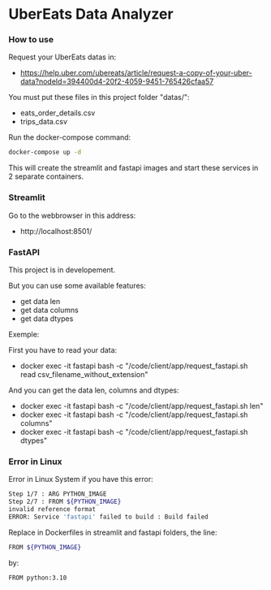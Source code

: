 # UberEats Data Analyzer

### How to use

Request your UberEats datas in: 
+ https://help.uber.com/ubereats/article/request-a-copy-of-your-uber-data?nodeId=394400d4-20f2-4059-9451-765426cfaa57

You must put these files in this project folder "datas/":
+ eats_order_details.csv
+ trips_data.csv

Run the docker-compose command: 
```sh
docker-compose up -d
```

This will create the streamlit and fastapi images and start these services in 2 separate containers.

### Streamlit

Go to the webbrowser in this address: 
+ http://localhost:8501/


### FastAPI

This project is in developement.

But you can use some available features:
+ get data len
+ get data columns
+ get data dtypes

Exemple:

First you have to read your data:

+ docker exec -it fastapi bash -c "/code/client/app/request_fastapi.sh read csv_filename_without_extension"

And you can get the data len, columns and dtypes:

+ docker exec -it fastapi bash -c "/code/client/app/request_fastapi.sh len"
+ docker exec -it fastapi bash -c "/code/client/app/request_fastapi.sh columns"
+ docker exec -it fastapi bash -c "/code/client/app/request_fastapi.sh dtypes"


### Error in Linux
Error in Linux System if you have this error:

```sh
Step 1/7 : ARG PYTHON_IMAGE
Step 2/7 : FROM ${PYTHON_IMAGE}
invalid reference format
ERROR: Service 'fastapi' failed to build : Build failed
```  

Replace in Dockerfiles in streamlit and fastapi folders, the line:  

```sh
FROM ${PYTHON_IMAGE}
```

by:

```sh
FROM python:3.10
```
